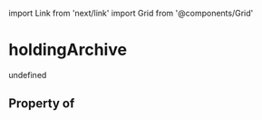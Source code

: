 import Link from 'next/link'
import Grid from '@components/Grid'

# holdingArchive

undefined

## Property of



